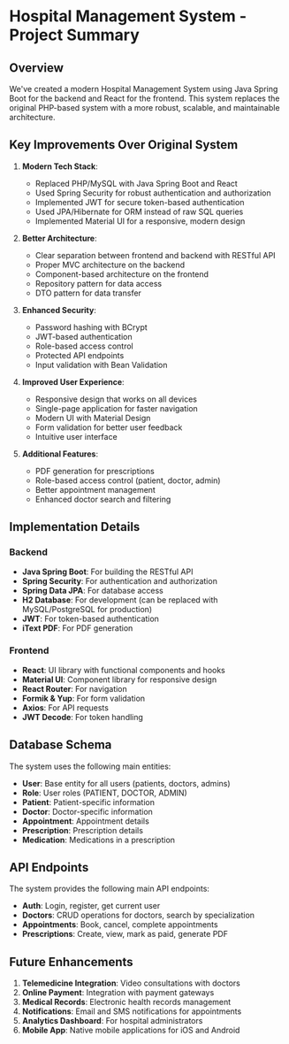 # Hospital Management System - Project Summary

## Overview
We've created a modern Hospital Management System using Java Spring Boot for the backend and React for the frontend. This system replaces the original PHP-based system with a more robust, scalable, and maintainable architecture.

## Key Improvements Over Original System

1. **Modern Tech Stack**:
   - Replaced PHP/MySQL with Java Spring Boot and React
   - Used Spring Security for robust authentication and authorization
   - Implemented JWT for secure token-based authentication
   - Used JPA/Hibernate for ORM instead of raw SQL queries
   - Implemented Material UI for a responsive, modern design

2. **Better Architecture**:
   - Clear separation between frontend and backend with RESTful API
   - Proper MVC architecture on the backend
   - Component-based architecture on the frontend
   - Repository pattern for data access
   - DTO pattern for data transfer

3. **Enhanced Security**:
   - Password hashing with BCrypt
   - JWT-based authentication
   - Role-based access control
   - Protected API endpoints
   - Input validation with Bean Validation

4. **Improved User Experience**:
   - Responsive design that works on all devices
   - Single-page application for faster navigation
   - Modern UI with Material Design
   - Form validation for better user feedback
   - Intuitive user interface

5. **Additional Features**:
   - PDF generation for prescriptions
   - Role-based access control (patient, doctor, admin)
   - Better appointment management
   - Enhanced doctor search and filtering

## Implementation Details

### Backend
- **Java Spring Boot**: For building the RESTful API
- **Spring Security**: For authentication and authorization
- **Spring Data JPA**: For database access
- **H2 Database**: For development (can be replaced with MySQL/PostgreSQL for production)
- **JWT**: For token-based authentication
- **iText PDF**: For PDF generation

### Frontend
- **React**: UI library with functional components and hooks
- **Material UI**: Component library for responsive design
- **React Router**: For navigation
- **Formik & Yup**: For form validation
- **Axios**: For API requests
- **JWT Decode**: For token handling

## Database Schema

The system uses the following main entities:
- **User**: Base entity for all users (patients, doctors, admins)
- **Role**: User roles (PATIENT, DOCTOR, ADMIN)
- **Patient**: Patient-specific information
- **Doctor**: Doctor-specific information
- **Appointment**: Appointment details
- **Prescription**: Prescription details
- **Medication**: Medications in a prescription

## API Endpoints

The system provides the following main API endpoints:
- **Auth**: Login, register, get current user
- **Doctors**: CRUD operations for doctors, search by specialization
- **Appointments**: Book, cancel, complete appointments
- **Prescriptions**: Create, view, mark as paid, generate PDF

## Future Enhancements

1. **Telemedicine Integration**: Video consultations with doctors
2. **Online Payment**: Integration with payment gateways
3. **Medical Records**: Electronic health records management
4. **Notifications**: Email and SMS notifications for appointments
5. **Analytics Dashboard**: For hospital administrators
6. **Mobile App**: Native mobile applications for iOS and Android